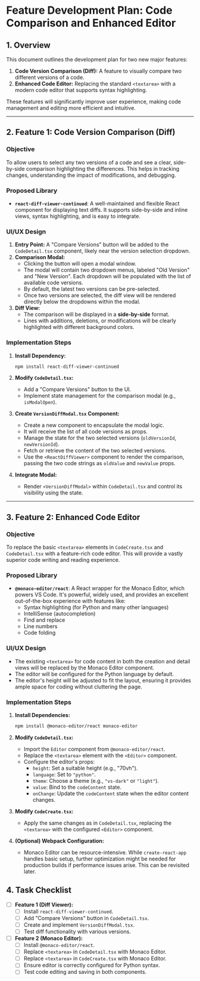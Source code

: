 # Feature Development Plan: Code Comparison and Enhanced Editor

## 1. Overview

This document outlines the development plan for two new major features:
1.  **Code Version Comparison (Diff):** A feature to visually compare two different versions of a code.
2.  **Enhanced Code Editor:** Replacing the standard `<textarea>` with a modern code editor that supports syntax highlighting.

These features will significantly improve user experience, making code management and editing more efficient and intuitive.

---

## 2. Feature 1: Code Version Comparison (Diff)

### Objective

To allow users to select any two versions of a code and see a clear, side-by-side comparison highlighting the differences. This helps in tracking changes, understanding the impact of modifications, and debugging.

### Proposed Library

-   **`react-diff-viewer-continued`**: A well-maintained and flexible React component for displaying text diffs. It supports side-by-side and inline views, syntax highlighting, and is easy to integrate.

### UI/UX Design

1.  **Entry Point:** A "Compare Versions" button will be added to the `CodeDetail.tsx` component, likely near the version selection dropdown.
2.  **Comparison Modal:**
    -   Clicking the button will open a modal window.
    -   The modal will contain two dropdown menus, labeled "Old Version" and "New Version". Each dropdown will be populated with the list of available code versions.
    -   By default, the latest two versions can be pre-selected.
    -   Once two versions are selected, the diff view will be rendered directly below the dropdowns within the modal.
3.  **Diff View:**
    -   The comparison will be displayed in a **side-by-side** format.
    -   Lines with additions, deletions, or modifications will be clearly highlighted with different background colors.

### Implementation Steps

1.  **Install Dependency:**
    ```bash
    npm install react-diff-viewer-continued
    ```

2.  **Modify `CodeDetail.tsx`:**
    -   Add a "Compare Versions" button to the UI.
    -   Implement state management for the comparison modal (e.g., `isModalOpen`).

3.  **Create `VersionDiffModal.tsx` Component:**
    -   Create a new component to encapsulate the modal logic.
    -   It will receive the list of all code versions as props.
    -   Manage the state for the two selected versions (`oldVersionId`, `newVersionId`).
    -   Fetch or retrieve the content of the two selected versions.
    -   Use the `<ReactDiffViewer>` component to render the comparison, passing the two code strings as `oldValue` and `newValue` props.

4.  **Integrate Modal:**
    -   Render `<VersionDiffModal>` within `CodeDetail.tsx` and control its visibility using the state.

---

## 3. Feature 2: Enhanced Code Editor

### Objective

To replace the basic `<textarea>` elements in `CodeCreate.tsx` and `CodeDetail.tsx` with a feature-rich code editor. This will provide a vastly superior code writing and reading experience.

### Proposed Library

-   **`@monaco-editor/react`**: A React wrapper for the Monaco Editor, which powers VS Code. It's powerful, widely used, and provides an excellent out-of-the-box experience with features like:
    -   Syntax highlighting (for Python and many other languages)
    -   IntelliSense (autocompletion)
    -   Find and replace
    -   Line numbers
    -   Code folding

### UI/UX Design

-   The existing `<textarea>` for code content in both the creation and detail views will be replaced by the Monaco Editor component.
-   The editor will be configured for the Python language by default.
-   The editor's height will be adjusted to fit the layout, ensuring it provides ample space for coding without cluttering the page.

### Implementation Steps

1.  **Install Dependencies:**
    ```bash
    npm install @monaco-editor/react monaco-editor
    ```

2.  **Modify `CodeDetail.tsx`:**
    -   Import the `Editor` component from `@monaco-editor/react`.
    -   Replace the `<textarea>` element with the `<Editor>` component.
    -   Configure the editor's props:
        -   `height`: Set a suitable height (e.g., "70vh").
        -   `language`: Set to `"python"`.
        -   `theme`: Choose a theme (e.g., `"vs-dark"` or `"light"`).
        -   `value`: Bind to the `codeContent` state.
        -   `onChange`: Update the `codeContent` state when the editor content changes.

3.  **Modify `CodeCreate.tsx`:**
    -   Apply the same changes as in `CodeDetail.tsx`, replacing the `<textarea>` with the configured `<Editor>` component.

4.  **(Optional) Webpack Configuration:**
    -   Monaco Editor can be resource-intensive. While `create-react-app` handles basic setup, further optimization might be needed for production builds if performance issues arise. This can be revisited later.

## 4. Task Checklist

-   [ ] **Feature 1 (Diff Viewer):**
    -   [ ] Install `react-diff-viewer-continued`.
    -   [ ] Add "Compare Versions" button in `CodeDetail.tsx`.
    -   [ ] Create and implement `VersionDiffModal.tsx`.
    -   [ ] Test diff functionality with various versions.

-   [ ] **Feature 2 (Monaco Editor):**
    -   [ ] Install `@monaco-editor/react`.
    -   [ ] Replace `<textarea>` in `CodeDetail.tsx` with Monaco Editor.
    -   [ ] Replace `<textarea>` in `CodeCreate.tsx` with Monaco Editor.
    -   [ ] Ensure editor is correctly configured for Python syntax.
    -   [ ] Test code editing and saving in both components.
